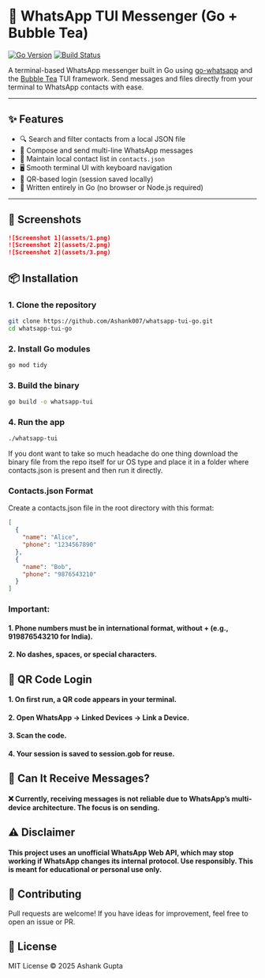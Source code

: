 # 📱 WhatsApp TUI Messenger (Go + Bubble Tea)

[![Go Version](https://img.shields.io/badge/Go-1.20+-00ADD8?logo=go)](https://golang.org/)
[![Build Status](https://img.shields.io/badge/build-passing-brightgreen?logo=github-actions)](https://github.com/yourusername/whatsapp-tui-go/actions)


A terminal-based WhatsApp messenger built in Go using [go-whatsapp](https://github.com/Rhymen/go-whatsapp) and the [Bubble Tea](https://github.com/charmbracelet/bubbletea) TUI framework. Send messages and files directly from your terminal to WhatsApp contacts with ease.

---

## ✨ Features

- 🔍 Search and filter contacts from a local JSON file
- 💬 Compose and send multi-line WhatsApp messages
- 📄 Maintain local contact list in `contacts.json`
- 🖥️ Smooth terminal UI with keyboard navigation
- 🔐 QR-based login (session saved locally)
- 🧠 Written entirely in Go (no browser or Node.js required)

---

## 📸 Screenshots

```md
![Screenshot 1](assets/1.png)
![Screenshot 2](assets/2.png)
![Screenshot 2](assets/3.png)

```

## 📦 Installation
### 1. Clone the repository
```bash
git clone https://github.com/Ashank007/whatsapp-tui-go.git
cd whatsapp-tui-go
```
### 2. Install Go modules
```bash
go mod tidy
```
### 3. Build the binary
```bash
go build -o whatsapp-tui
```
### 4. Run the app
```bash
./whatsapp-tui
```

If you dont want to take so much headache do one thing download the binary file from the repo itself for ur OS type and place it in a folder where contacts.json is present and then run it directly.

### Contacts.json Format
Create a contacts.json file in the root directory with this format:

```json
[
  {
    "name": "Alice",
    "phone": "1234567890"
  },
  {
    "name": "Bob",
    "phone": "9876543210"
  }
]

```
### Important:

#### 1. Phone numbers must be in international format, without + (e.g., 919876543210 for India).

#### 2. No dashes, spaces, or special characters.

## 🔑 QR Code Login

#### 1. On first run, a QR code appears in your terminal.

#### 2. Open WhatsApp → Linked Devices → Link a Device.

#### 3. Scan the code.

#### 4. Your session is saved to session.gob for reuse.

## 🔄 Can It Receive Messages?

#### ❌ Currently, receiving messages is not reliable due to WhatsApp’s multi-device architecture. The focus is on sending.

## ⚠️ Disclaimer

#### This project uses an unofficial WhatsApp Web API, which may stop working if WhatsApp changes its internal protocol. Use responsibly. This is meant for educational or personal use only.

## 🙌 Contributing

Pull requests are welcome! If you have ideas for improvement, feel free to open an issue or PR.


## 📄 License

MIT License
© 2025 Ashank Gupta

